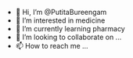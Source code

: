 - 👋 Hi, I’m @PutitaBureengam
- 👀 I’m interested in medicine
- 🌱 I’m currently learning pharmacy
- 💞️ I’m looking to collaborate on ...
- 📫 How to reach me ...

<!---
PutitaBureengam/PutitaBureengam is a ✨ special ✨ repository because its `README.md` (this file) appears on your GitHub profile.
You can click the Preview link to take a look at your changes.
--->
